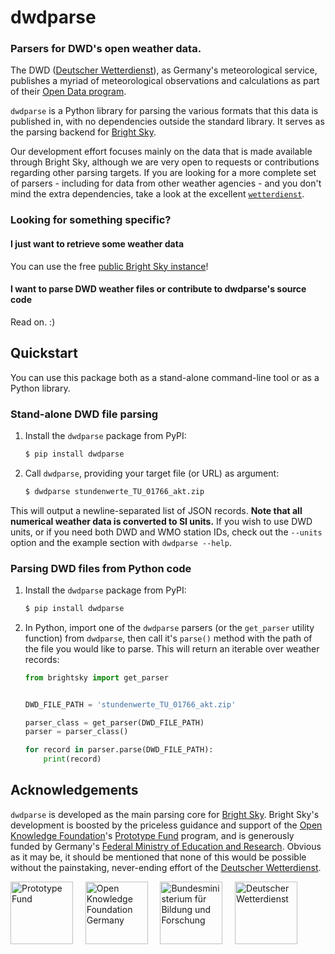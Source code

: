 # dwdparse

### Parsers for DWD's open weather data.

The DWD ([Deutscher Wetterdienst](https://www.dwd.de/)), as Germany's
meteorological service, publishes a myriad of meteorological observations and
calculations as part of their [Open Data
program](https://www.dwd.de/DE/leistungen/opendata/opendata.html).

`dwdparse` is a Python library for parsing the various formats that this data
is published in, with no dependencies outside the standard library. It serves
as the parsing backend for [Bright Sky](https://brightsky.dev/).

Our development effort focuses mainly on the data that is made available
through Bright Sky, although we are very open to requests or contributions
regarding other parsing targets. If you are looking for a more complete set of
parsers - including for data from other weather agencies - and you don't mind
the extra dependencies, take a look at the excellent
[`wetterdienst`](https://github.com/earthobservations/wetterdienst).


### Looking for something specific?

#### I just want to retrieve some weather data

You can use the free [public Bright Sky instance](https://brightsky.dev/)!

#### I want to parse DWD weather files or contribute to dwdparse's source code

Read on. :)


## Quickstart

You can use this package both as a stand-alone command-line tool or as a Python
library.


### Stand-alone DWD file parsing

1. Install the `dwdparse` package from PyPI:
   ```bash
   $ pip install dwdparse
   ```

2. Call `dwdparse`, providing your target file (or URL) as argument:
   ```bash
   $ dwdparse stundenwerte_TU_01766_akt.zip
   ```

This will output a newline-separated list of JSON records. **Note that all
numerical weather data is converted to SI units.** If you wish to use DWD
units, or if you need both DWD and WMO station IDs, check out the `--units`
option and the example section with `dwdparse --help`.


### Parsing DWD files from Python code

1. Install the `dwdparse` package from PyPI:
   ```bash
   $ pip install dwdparse
   ```

2. In Python, import one of the `dwdparse` parsers (or the `get_parser`
   utility function) from `dwdparse`, then call it's `parse()` method with the
   path of the file you would like to parse. This will return an iterable over
   weather records:
   ```python
   from brightsky import get_parser


   DWD_FILE_PATH = 'stundenwerte_TU_01766_akt.zip'

   parser_class = get_parser(DWD_FILE_PATH)
   parser = parser_class()

   for record in parser.parse(DWD_FILE_PATH):
       print(record)
   ```


## Acknowledgements

`dwdparse` is developed as the main parsing core for [Bright
Sky](https://github.com/jdemaeyer/brightsky). Bright Sky's development is
boosted by the priceless guidance and support of the [Open Knowledge
Foundation](https://www.okfn.de/)'s [Prototype Fund](https://prototypefund.de/)
program, and is generously funded by Germany's [Federal Ministry of Education
and Research](https://www.bmbf.de/). Obvious as it may be, it should be
mentioned that none of this would be possible without the painstaking,
never-ending effort of the [Deutscher Wetterdienst](https://www.dwd.de/).

<a href="https://prototypefund.de/"><img src="docs/img/pf.svg" alt="Prototype Fund" height="100"></a>&nbsp;&nbsp;&nbsp;&nbsp;
<a href="https://okfn.de/"><img src="docs/img/okfde.svg" alt="Open Knowledge Foundation Germany" height="100"></a>&nbsp;&nbsp;&nbsp;&nbsp;
<a href="https://www.bmbf.de/"><img src="docs/img/bmbf.svg" alt="Bundesministerium für Bildung und Forschung" height="100"></a>&nbsp;&nbsp;&nbsp;&nbsp;
<a href="https://www.dwd.de/"><img src="docs/img/dwd.svg" alt="Deutscher Wetterdienst" height="100"></a>
